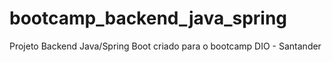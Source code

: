 # bootcamp_backend_java_spring
Projeto Backend Java/Spring Boot criado para o bootcamp DIO - Santander 
